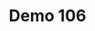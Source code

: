 ---
layout: launcher
title: "Demo 106"
permalink: /launcher/demo106/
demo: "https://ion-book.github.io/demo106/"
repo: "https://stackblitz.com/github/ng-classroom/demo106"
---